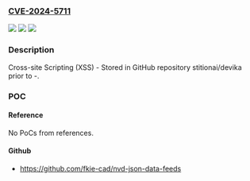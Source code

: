 ### [CVE-2024-5711](https://cve.mitre.org/cgi-bin/cvename.cgi?name=CVE-2024-5711)
![](https://img.shields.io/static/v1?label=Product&message=stitionai%2Fdevika&color=blue)
![](https://img.shields.io/static/v1?label=Version&message=unspecified%3C%20-%20&color=brighgreen)
![](https://img.shields.io/static/v1?label=Vulnerability&message=CWE-79%20Improper%20Neutralization%20of%20Input%20During%20Web%20Page%20Generation%20('Cross-site%20Scripting')&color=brighgreen)

### Description

Cross-site Scripting (XSS) - Stored in GitHub repository stitionai/devika prior to -.

### POC

#### Reference
No PoCs from references.

#### Github
- https://github.com/fkie-cad/nvd-json-data-feeds


